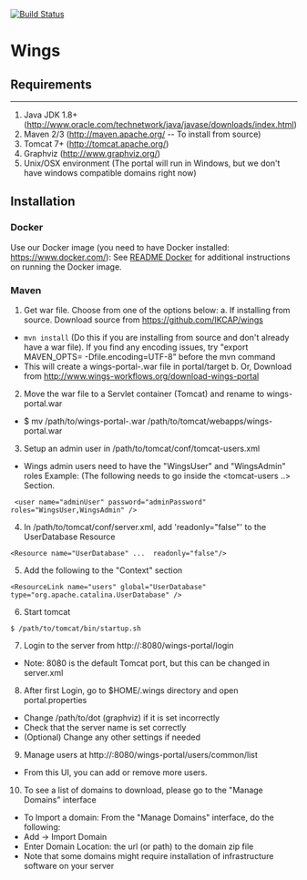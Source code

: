  [![Build Status](https://travis-ci.org/KnowledgeCaptureAndDiscovery/wings.svg?branch=master)](https://travis-ci.org/KnowledgeCaptureAndDiscovery/wings)

# Wings

## Requirements
------------
1. Java JDK 1.8+ (http://www.oracle.com/technetwork/java/javase/downloads/index.html)
2. Maven 2/3 (http://maven.apache.org/ -- To install from source)
3. Tomcat 7+ (http://tomcat.apache.org/)
4. Graphviz (http://www.graphviz.org/)
5. Unix/OSX environment (The portal will run in Windows, but we don't have windows 
compatible domains right now)

## Installation

### Docker 


Use our Docker image (you need to have Docker installed: https://www.docker.com/):
See [README Docker](wings-docker/) for additional instructions on running the Docker image.


### Maven

1. Get war file. Choose from one of the options below:
a. If installing from source. Download source from https://github.com/IKCAP/wings
 - `mvn install` (Do this if you are installing from source and don't already have a war file). If you find any encoding issues, try "export MAVEN_OPTS= -Dfile.encoding=UTF-8" before the mvn command
 - This will create a wings-portal-<version>.war file in portal/target
b. Or, Download from http://www.wings-workflows.org/download-wings-portal

2. Move the war file to a Servlet container (Tomcat) and rename to wings-portal.war
 - $ mv /path/to/wings-portal-<version>.war /path/to/tomcat/webapps/wings-portal.war

3. Setup an admin user in /path/to/tomcat/conf/tomcat-users.xml
 - Wings admin users need to have the "WingsUser" and "WingsAdmin" roles
Example: (The following needs to go inside the <tomcat-users ..> Section.

` <user name="adminUser" password="adminPassword" roles="WingsUser,WingsAdmin" />`

4. In /path/to/tomcat/conf/server.xml, add 'readonly="false"' to the UserDatabase Resource 

 `<Resource name="UserDatabase" ...  readonly="false"/>`

5. Add the following to the "Context" section
 
 `<ResourceLink name="users" global="UserDatabase" type="org.apache.catalina.UserDatabase" />`

6. Start tomcat

 `$ /path/to/tomcat/bin/startup.sh`

7. Login to the server from http://<your-server-name>:8080/wings-portal/login
 - Note: 8080 is the default Tomcat port, but this can be changed in server.xml

8. After first Login, go to $HOME/.wings directory and open portal.properties
 - Change /path/to/dot (graphviz) if it is set incorrectly
 - Check that the server name is set correctly
 - (Optional) Change any other settings if needed

9. Manage users at http://<your-server-name>:8080/wings-portal/users/common/list
 - From this UI, you can add or remove more users.

10. To see a list of domains to download, please go to the "Manage Domains" interface
 - To Import a domain: From the "Manage Domains" interface, do the following:
 - Add -> Import Domain
 - Enter Domain Location: the url (or path) to the domain zip file
 - Note that some domains might require installation of infrastructure software on your server
